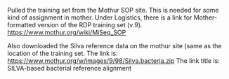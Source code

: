 Pulled the training set from the Mothur SOP site.  This is needed for some kind of assignment in mother.  Under Logistics, there is a link for Mother-formatted version of 
the RDP training set (v.9).  https://www.mothur.org/wiki/MiSeq_SOP

Also downloaded the Silva reference data on the mothur site (same as the location of the training set.
The link is: https://www.mothur.org/w/images/9/98/Silva.bacteria.zip
The link title is:  SILVA-based bacterial reference alignment

